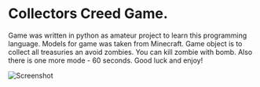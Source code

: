 # Collectors Creed Game.
Game was written in python as amateur project to learn this programming language.
Models for game was taken from Minecraft.
Game object is to collect all treasuries an avoid zombies.
You can kill zombie with bomb.
Also there is one more mode - 60 seconds.
Good luck and enjoy!

![Screenshot](Pics/Screenshot.png)
